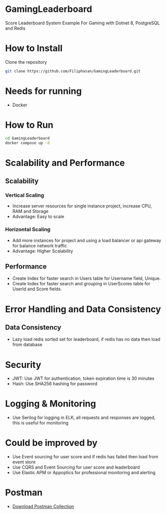 # GamingLeaderboard
Score Leaderboard System Example For Gaming with Dotnet 8, PostgreSQL and Redis

# How to Install
Clone the repository
```bash
git clone https://github.com/Filiphasan/GamingLeaderboard.git
```

# Needs for running
- Docker

# How to Run
```bash
cd GamingLeaderboard
docker compose up -d
```

# Scalability and Performance
## Scalability
### Vertical Scaling
- Increase server resources for single instance project, increase CPU, RAM and Storage
- Advantage: Easy to scale

### Horizontal Scaling
- Add more instances for project and using a load balancer or api gateway for balance network traffic
- Advantage: Higher Scalability

## Performance
- Create Index for faster search in Users table for Username field, Unique.
- Create Index for faster search and grouping in UserScores table for UserId and Score fields.

# Error Handling and Data Consistency
## Data Consistency
- Lazy load redis sorted set for leaderboard, if redis has no data then load from database

# Security
- JWT: Use JWT for authentication, token expiration time is 30 minutes
- Hash: Use SHA256 hashing for password

# Logging & Monitoring
- Use Serilog for logging in ELK, all requests and responses are logged, this is useful for monitoring

# Could be improved by
- Use Event sourcing for user score and if redis has failed then load from event store
- Use CQRS and Event Sourcing for user score and leaderboard
- Use Elastic APM or Appoptics for professional monitoring and alerting

# Postman
- [Download Postman Collection](./Statics/Postman/Leaderboard%20API.postman_collection.json)